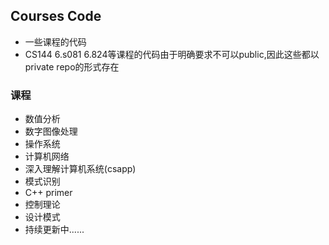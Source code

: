 ## Courses Code
* 一些课程的代码
* CS144 6.s081 6.824等课程的代码由于明确要求不可以public,因此这些都以private repo的形式存在

### 课程
* 数值分析
* 数字图像处理
* 操作系统
* 计算机网络
* 深入理解计算机系统(csapp)
* 模式识别
* C++ primer
* 控制理论
* 设计模式
* 持续更新中......
